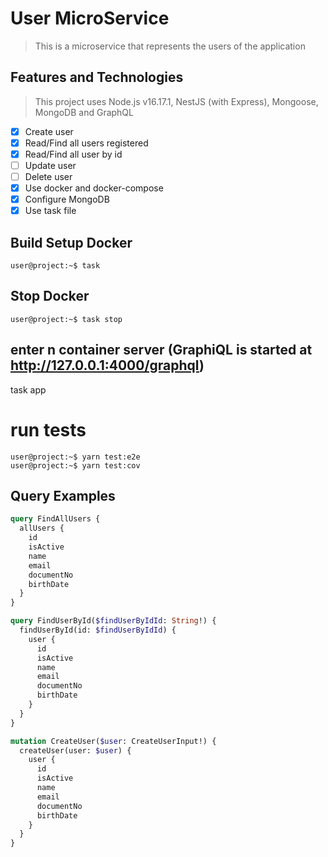 # User MicroService
> This is a microservice that represents the users of the application

## Features and Technologies
> This project uses Node.js v16.17.1, NestJS (with Express), Mongoose, MongoDB and GraphQL

- [x] Create user
- [x] Read/Find all users registered
- [x] Read/Find all user by id
- [ ] Update user
- [ ] Delete user
- [x] Use docker and docker-compose
- [x] Configure MongoDB
- [x] Use task file

## Build Setup Docker
```console
user@project:~$ task
```

## Stop Docker
```console
user@project:~$ task stop
```


## enter n container server (GraphiQL is started at http://127.0.0.1:4000/graphql)
task app

# run tests
```console
user@project:~$ yarn test:e2e
user@project:~$ yarn test:cov
```

## Query Examples

```graphql
query FindAllUsers {
  allUsers {
    id
    isActive
    name
    email
    documentNo
    birthDate
  }
}
```

```graphql
query FindUserById($findUserByIdId: String!) {
  findUserById(id: $findUserByIdId) {
    user {
      id
      isActive
      name
      email
      documentNo
      birthDate
    }
  }
}
```

```graphql
mutation CreateUser($user: CreateUserInput!) {
  createUser(user: $user) {
    user {
      id
      isActive
      name
      email
      documentNo
      birthDate
    }
  }
}
```
